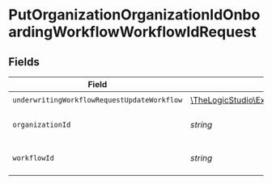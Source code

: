 # PutOrganizationOrganizationIdOnboardingWorkflowWorkflowIdRequest


## Fields

| Field                                                                                                                                                     | Type                                                                                                                                                      | Required                                                                                                                                                  | Description                                                                                                                                               |
| --------------------------------------------------------------------------------------------------------------------------------------------------------- | --------------------------------------------------------------------------------------------------------------------------------------------------------- | --------------------------------------------------------------------------------------------------------------------------------------------------------- | --------------------------------------------------------------------------------------------------------------------------------------------------------- |
| `underwritingWorkflowRequestUpdateWorkflow`                                                                                                               | [\TheLogicStudio\ExactPayments\Models\Shared\UnderwritingWorkflowRequestUpdateWorkflow](../../Models/Shared/UnderwritingWorkflowRequestUpdateWorkflow.md) | :heavy_check_mark:                                                                                                                                        | N/A                                                                                                                                                       |
| `organizationId`                                                                                                                                          | *string*                                                                                                                                                  | :heavy_check_mark:                                                                                                                                        | The Organization identifier.                                                                                                                              |
| `workflowId`                                                                                                                                              | *string*                                                                                                                                                  | :heavy_check_mark:                                                                                                                                        | The Workflow identifier.                                                                                                                                  |